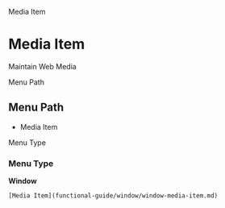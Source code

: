 
Media Item
# Media Item


Maintain Web Media

Menu Path
## Menu Path



- Media Item

Menu Type
### Menu Type

**Window**


```
[Media Item](functional-guide/window/window-media-item.md)
```
